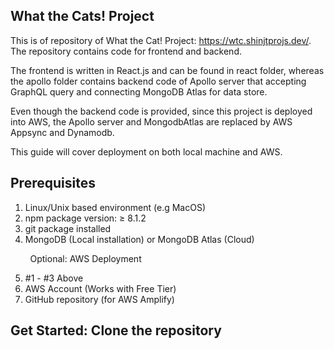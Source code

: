 ## What the Cats! Project

This is of repository of What the Cat! Project: https://wtc.shinjtprojs.dev/. The repository contains code for frontend and backend.

The frontend is written in React.js and can be found in react folder, whereas the apollo folder contains backend code of Apollo server that accepting GraphQL query and connecting MongoDB Atlas for data store. 

Even though the backend code is provided, since this project is deployed into AWS, the Apollo server and MongodbAtlas are replaced by AWS Appsync and Dynamodb. 

This guide will cover deployment on both local machine and AWS. 

## Prerequisites

1. Linux/Unix based environment (e.g MacOS)
2. npm package version: ≥ 8.1.2
3. git package installed
4. MongoDB (Local installation) or MongoDB Atlas (Cloud)

&nbsp;&nbsp;&nbsp;&nbsp;&nbsp;&nbsp;&nbsp;&nbsp;Optional: AWS Deployment

5. #1 - #3 Above
6. AWS Account (Works with Free Tier)
6. GitHub repository (for AWS Amplify)

## Get Started: Clone the repository
